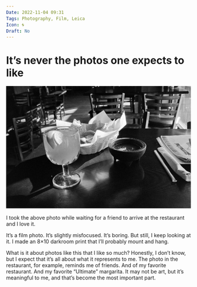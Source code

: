 ```yaml
---
Date: 2022-11-04 09:31
Tags: Photography, Film, Leica
Icon: 🌀
Draft: No
---
```


# It’s never the photos one expects to like

![](_Roll-090_28-lalos.jpg)

I took the above photo while waiting for a friend to arrive at the restaurant and I love it.

It’s a film photo. It’s slightly misfocused. It’s boring. But still, I keep looking at it. I made an 8×10 darkroom print that I’ll probably mount and hang.

What is it about photos like this that I like so much? Honestly, I don’t know, but I expect that it’s all about what it represents to me. The photo in the restaurant, for example, reminds me of friends. And of my favorite restaurant. And my favorite “Ultimate” margarita. It may not be art, but it’s meaningful to me, and that’s become the most important part.